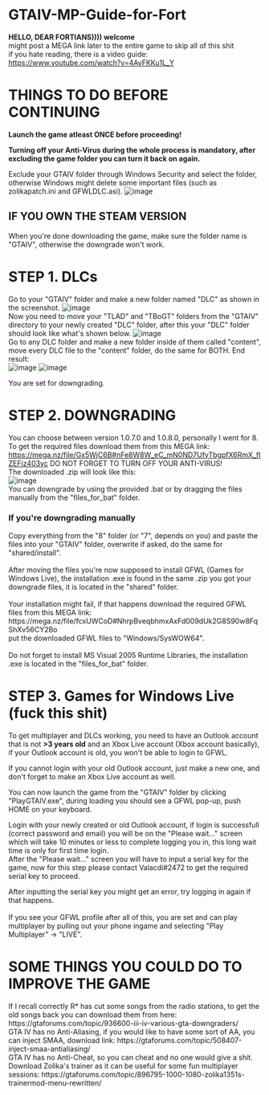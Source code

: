# GTAIV-MP-Guide-for-Fort

**HELLO, DEAR FORTIANS)))) welcome**<br>
might post a MEGA link later to the entire game to skip all of this shit<br>
if you hate reading, there is a video guide: https://www.youtube.com/watch?v=4AyFKKu1L_Y

<h1>THINGS TO DO BEFORE CONTINUING</h1>

**Launch the game atleast ONCE before proceeding!**

**Turning off your Anti-Virus during the whole process is mandatory, after excluding the game folder you can turn it back on again.**

Exclude your GTAIV folder through Windows Security and select the folder, otherwise Windows might delete some important files (such as zolikapatch.ini and GFWLDLC.asi).
![image](https://user-images.githubusercontent.com/69086253/179052244-aa317873-2433-41b4-9ab2-6d185e8e14d7.png)

<h2>IF YOU OWN THE STEAM VERSION</h2>
When you're done downloading the game, make sure the folder name is "GTAIV", otherwise the downgrade won't work.

<h1>STEP 1. DLCs</h1>

Go to your "GTAIV" folder and make a new folder named "DLC" as shown in the screenshot.
![image](https://user-images.githubusercontent.com/69086253/179053328-ca707597-c6af-4d59-9332-1bf88ae0c7a5.png)<br>
Now you need to move your "TLAD" and "TBoGT" folders from the "GTAIV" directory to your newly created "DLC" folder, after this your "DLC" folder should look like what's shown below.
![image](https://user-images.githubusercontent.com/69086253/179053705-c6ecd965-950c-4ecd-a79e-783309185b10.png)<br>
Go to any DLC folder and make a new folder inside of them called "content", move every DLC file to the "content" folder, do the same for BOTH.
End result:<br>
![image](https://user-images.githubusercontent.com/69086253/179054201-9cab65ad-f103-4132-87bb-a49b2dee8c3a.png)
![image](https://user-images.githubusercontent.com/69086253/179054241-c4d31d12-3060-46dc-8913-5bfb836bc76d.png)<br>

You are set for downgrading.

<h1>STEP 2. DOWNGRADING</h1>

You can choose between version 1.0.7.0 and 1.0.8.0, personally I went for 8.
To get the required files download them from this MEGA link: https://mega.nz/file/Gx5WjC6B#nFe8W8W_eC_mN0ND7UfyTbgpfX6RmX_fIZEFiz403yc
DO NOT FORGET TO TURN OFF YOUR ANTI-VIRUS!<br>
The downloaded .zip will look like this:<br>
![image](https://user-images.githubusercontent.com/69086253/179055516-e3e57900-943c-400e-a776-a81bce179599.png)
<br>You can downgrade by using the provided .bat or by dragging the files manually from the "files_for_bat" folder.
<h3>If you're downgrading manually</h3>
Copy everything from the "8" folder (or "7", depends on you) and paste the files into your "GTAIV" folder, overwrite if asked, do the same for "shared/install".<br>
<br>After moving the files you're now supposed to install GFWL (Games for Windows Live), the installation .exe is found in the same .zip you got your downgrade files, it is located in the "shared" folder.<br>
<br>Your installation might fail, if that happens download the required GFWL files from this MEGA link: https://mega.nz/file/fcxUWCoD#NhrpBveqbhmxAxFd009dUk2G8S90w8FqShXv56CY2Bo<br>
put the downloaded GFWL files to "Windows/SysWOW64".<br><br>
Do not forget to install MS Visual 2005 Runtime Libraries, the installation .exe is located in the "files_for_bat" folder.

<h1>STEP 3. Games for Windows Live (fuck this shit)</h1>

To get multiplayer and DLCs working, you need to have an Outlook account that is not **>3 years old** and an Xbox Live account (Xbox account basically), if your Outlook account is old, you won't be able to login to GFWL.<br>

If you cannot login with your old Outlook account, just make a new one, and don't forget to make an Xbox Live account as well.<br>

You can now launch the game from the "GTAIV" folder by clicking "PlayGTAIV.exe", during loading you should see a GFWL pop-up, push HOME on your keyboard.<br>

Login with your newly created or old Outlook account, if login is successfull (correct password and email) you will be on the "Please wait..." screen which will take 10 minutes or less to complete logging you in, this long wait time is only for first time login.<br>
After the "Please wait..." screen you will have to input a serial key for the game, now for this step please contact Valacdi#2472 to get the required serial key to proceed.<br>

After inputting the serial key you might get an error, try logging in again if that happens.<br><br>
If you see your GFWL profile after all of this, you are set and can play multiplayer by pulling out your phone ingame and selecting "Play Multiplayer" -> "LIVE".

<h1>SOME THINGS YOU COULD DO TO IMPROVE THE GAME</h1>
If I recall correctly R* has cut some songs from the radio stations, to get the old songs back you can download them from here: https://gtaforums.com/topic/936600-iii-iv-various-gta-downgraders/<br>
GTA IV has no Anti-Aliasing, if you would like to have some sort of AA, you can inject SMAA, download link: https://gtaforums.com/topic/508407-inject-smaa-antialiasing/<br>
GTA IV has no Anti-Cheat, so you can cheat and no one would give a shit. Download Zolika's trainer as it can be useful for some fun multiplayer sessions: https://gtaforums.com/topic/896795-1000-1080-zolika1351s-trainermod-menu-rewritten/

